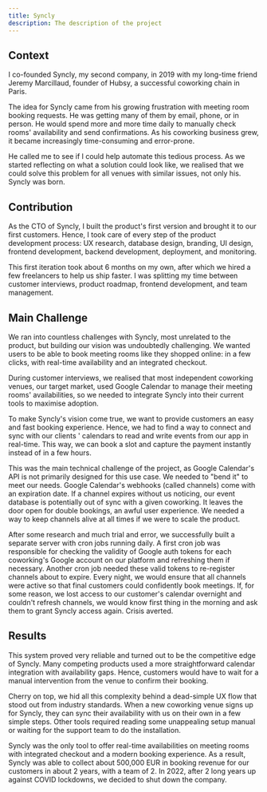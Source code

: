 ```yaml
---
title: Syncly
description: The description of the project
---
```


## Context

I co-founded Syncly, my second company, in 2019 with my long-time friend Jeremy Marcillaud, founder of Hubsy, a successful coworking chain in Paris.

The idea for Syncly came from his growing frustration with meeting room booking requests. He was getting many of them by email, phone, or in person. He would spend more and more time daily to manually check rooms' availability and send confirmations. As his coworking business grew, it became increasingly time-consuming and error-prone.

He called me to see if I could help automate this tedious process. As we started reflecting on what a solution could look like, we realised that we could solve this problem for all venues with similar issues, not only his. Syncly was born.

## Contribution

As the CTO of Syncly, I built the product's first version and brought it to our first customers. Hence, I took care of every step of the product development process: UX research, database design, branding, UI design, frontend development, backend development, deployment, and monitoring.

This first iteration took about 6 months on my own, after which we hired a few freelancers to help us ship faster. I was splitting my time between customer interviews, product roadmap, frontend development, and team management.

## Main Challenge

We ran into countless challenges with Syncly, most unrelated to the product, but building our vision was undoubtedly challenging. We wanted users to be able to book meeting rooms like they shopped online: in a few clicks, with real-time availability and an integrated checkout.

During customer interviews, we realised that most independent coworking venues, our target market, used Google Calendar to manage their meeting rooms' availabilities, so we needed to integrate Syncly into their current tools to maximise adoption.

To make Syncly's vision come true, we want to provide customers an easy and fast booking experience. Hence, we had to find a way to connect and sync with our clients ' calendars to read and write events from our app in real-time. This way, we can book a slot and capture the payment instantly instead of in a few hours.

This was the main technical challenge of the project, as Google Calendar's API is not primarily designed for this use case. We needed to "bend it" to meet our needs. Google Calendar's webhooks (called channels) come with an expiration date. If a channel expires without us noticing, our event database is potentially out of sync with a given coworking. It leaves the door open for double bookings, an awful user experience. We needed a way to keep channels alive at all times if we were to scale the product.

After some research and much trial and error, we successfully built a separate server with cron jobs running daily. A first cron job was responsible for checking the validity of Google auth tokens for each coworking's Google account on our platform and refreshing them if necessary. Another cron job needed these valid tokens to re-register channels about to expire. Every night, we would ensure that all channels were active so that final customers could confidently book meetings. If, for some reason, we lost access to our customer's calendar overnight and couldn't refresh channels, we would know first thing in the morning and ask them to grant Syncly access again. Crisis averted.

## Results

This system proved very reliable and turned out to be the competitive edge of Syncly. Many competing products used a more straightforward calendar integration with availability gaps. Hence, customers would have to wait for a manual intervention from the venue to confirm their booking.

Cherry on top, we hid all this complexity behind a dead-simple UX flow that stood out from industry standards. When a new coworking venue signs up for Syncly, they can sync their availability with us on their own in a few simple steps. Other tools required reading some unappealing setup manual or waiting for the support team to do the installation.

Syncly was the only tool to offer real-time availabilities on meeting rooms with integrated checkout and a modern booking experience. As a result, Syncly was able to collect about 500,000 EUR in booking revenue for our customers in about 2 years, with a team of 2. In 2022, after 2 long years up against COVID lockdowns, we decided to shut down the company.
